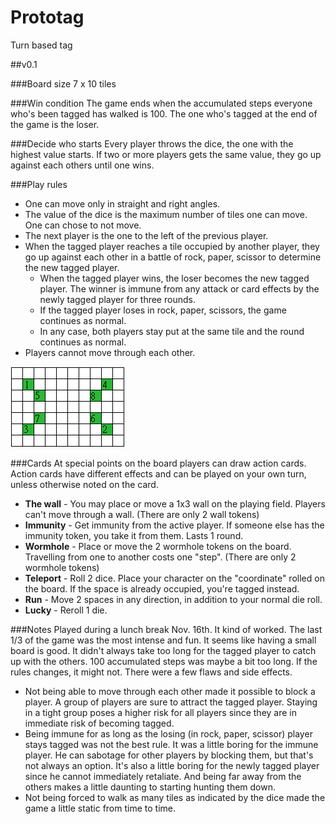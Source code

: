 # Prototag
Turn based tag

##v0.1

###Board size
7 x 10 tiles

###Win condition
The game ends when the accumulated steps everyone who's been tagged has walked is 100. The one who's tagged at the end of the game is the loser.

###Decide who starts
Every player throws the dice, the one with the highest value starts. If two or more players gets the same value, they go up against each others until one wins.

###Play rules
  * One can move only in straight and right angles.
  * The value of the dice is the maximum number of tiles one can move. One can chose to not move.
  * The next player is the one to the left of the previous player.
  * When the tagged player reaches a tile occupied by another player, they go up against each other in a battle of rock, paper, scissor to determine the new tagged player.
    * When the tagged player wins, the loser becomes the new tagged player. The winner is immune from any attack or card effects by the newly tagged player for three rounds.
    * If the tagged player loses in rock, paper, scissors, the game continues as normal.
    * In any case, both players stay put at the same tile and the round continues as normal.
  * Players cannot move through each other.

<img src="/prototag-board.png"/>

###Cards
At special points on the board players can draw action cards. Action cards have different effects and can be played on your own turn, unless otherwise noted on the card.
 * **The wall** - You may place or move a 1x3 wall on the playing field. Players can't move through a wall. (There are only 2 wall tokens)
 * **Immunity** - Get immunity from the active player. If someone else has the immunity token, you take it from them. Lasts 1 round.
 * **Wormhole** - Place or move the 2 wormhole tokens on the board. Travelling from one to another costs one "step". (There are only 2 wormhole tokens)
 * **Teleport** - Roll 2 dice. Place your character on the "coordinate" rolled on the board. If the space is already occupied, you're tagged instead.
 * **Run** - Move 2 spaces in any direction, in addition to your normal die roll.
 * **Lucky** - Reroll 1 die.

###Notes
Played during a lunch break Nov. 16th.
It kind of worked. The last 1/3 of the game was the most intense and fun. It seems like having a small board is good. It didn't always take too long for the tagged player to catch up with the others. 100 accumulated steps was maybe a bit too long. If the rules changes, it might not.
There were a few flaws and side effects.
 - Not being able to move through each other made it possible to block a player. A group of players are sure to attract the tagged player. Staying in a tight group poses a higher risk for all players since they are in immediate risk of becoming tagged.
 - Being immune for as long as the losing (in rock, paper, scissor) player stays tagged was not the best rule. It was a little boring for the immune player. He can sabotage for other players by blocking them, but that's not always an option. It's also a little boring for the newly tagged player since he cannot immediately retaliate. And being far away from the others makes a little daunting to starting hunting them down.
 - Not being forced to walk as many tiles as indicated by the dice made the game a little static from time to time.
